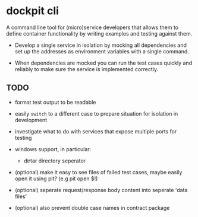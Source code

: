 dockpit cli
===========
A command line tool for (micro)service developers that allows them to define container functionality by writing examples and testing against them.

- Develop a single service in isolation by mocking all dependencies and set up the addresses as environment variables with a single command.

- When dependencies are mocked you can run the test cases quickly and reliably to make sure the service is implemented correctly.

## TODO
- format test output to be readable
- easily `switch` to a different case to prepare situation for isolation in development
- investigate what to do with services that expose multiple ports for testing
- windows support, in particular:
	* dirtar directory seperator

- (optional) make it easy to see files of failed test cases, maybe easily open it using pit? (e.g pit open $!)
- (optional) seperate request/response body content into seperate 'data files'
- (optional) also prevent double case names in contract package